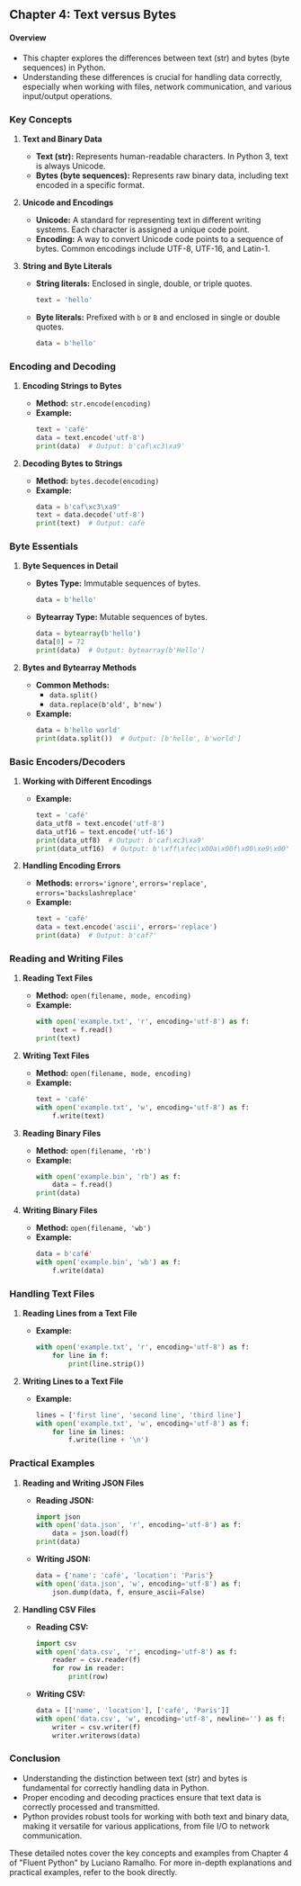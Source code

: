 ## Chapter 4: Text versus Bytes

#### Overview
- This chapter explores the differences between text (str) and bytes (byte sequences) in Python.
- Understanding these differences is crucial for handling data correctly, especially when working with files, network communication, and various input/output operations.

### Key Concepts

1. **Text and Binary Data**
   - **Text (str):** Represents human-readable characters. In Python 3, text is always Unicode.
   - **Bytes (byte sequences):** Represents raw binary data, including text encoded in a specific format.

2. **Unicode and Encodings**
   - **Unicode:** A standard for representing text in different writing systems. Each character is assigned a unique code point.
   - **Encoding:** A way to convert Unicode code points to a sequence of bytes. Common encodings include UTF-8, UTF-16, and Latin-1.

3. **String and Byte Literals**
   - **String literals:** Enclosed in single, double, or triple quotes.
     ```python
     text = 'hello'
     ```
   - **Byte literals:** Prefixed with `b` or `B` and enclosed in single or double quotes.
     ```python
     data = b'hello'
     ```

### Encoding and Decoding

1. **Encoding Strings to Bytes**
   - **Method:** `str.encode(encoding)`
   - **Example:**
     ```python
     text = 'café'
     data = text.encode('utf-8')
     print(data)  # Output: b'caf\xc3\xa9'
     ```

2. **Decoding Bytes to Strings**
   - **Method:** `bytes.decode(encoding)`
   - **Example:**
     ```python
     data = b'caf\xc3\xa9'
     text = data.decode('utf-8')
     print(text)  # Output: café
     ```

### Byte Essentials

1. **Byte Sequences in Detail**
   - **Bytes Type:** Immutable sequences of bytes.
     ```python
     data = b'hello'
     ```
   - **Bytearray Type:** Mutable sequences of bytes.
     ```python
     data = bytearray(b'hello')
     data[0] = 72
     print(data)  # Output: bytearray(b'Hello')
     ```

2. **Bytes and Bytearray Methods**
   - **Common Methods:**
     - `data.split()`
     - `data.replace(b'old', b'new')`
   - **Example:**
     ```python
     data = b'hello world'
     print(data.split())  # Output: [b'hello', b'world']
     ```

### Basic Encoders/Decoders

1. **Working with Different Encodings**
   - **Example:**
     ```python
     text = 'café'
     data_utf8 = text.encode('utf-8')
     data_utf16 = text.encode('utf-16')
     print(data_utf8)  # Output: b'caf\xc3\xa9'
     print(data_utf16)  # Output: b'\xff\xfec\x00a\x00f\x00\xe9\x00'
     ```

2. **Handling Encoding Errors**
   - **Methods:** `errors='ignore'`, `errors='replace'`, `errors='backslashreplace'`
   - **Example:**
     ```python
     text = 'café'
     data = text.encode('ascii', errors='replace')
     print(data)  # Output: b'caf?'
     ```

### Reading and Writing Files

1. **Reading Text Files**
   - **Method:** `open(filename, mode, encoding)`
   - **Example:**
     ```python
     with open('example.txt', 'r', encoding='utf-8') as f:
         text = f.read()
     print(text)
     ```

2. **Writing Text Files**
   - **Method:** `open(filename, mode, encoding)`
   - **Example:**
     ```python
     text = 'café'
     with open('example.txt', 'w', encoding='utf-8') as f:
         f.write(text)
     ```

3. **Reading Binary Files**
   - **Method:** `open(filename, 'rb')`
   - **Example:**
     ```python
     with open('example.bin', 'rb') as f:
         data = f.read()
     print(data)
     ```

4. **Writing Binary Files**
   - **Method:** `open(filename, 'wb')`
   - **Example:**
     ```python
     data = b'café'
     with open('example.bin', 'wb') as f:
         f.write(data)
     ```

### Handling Text Files

1. **Reading Lines from a Text File**
   - **Example:**
     ```python
     with open('example.txt', 'r', encoding='utf-8') as f:
         for line in f:
             print(line.strip())
     ```

2. **Writing Lines to a Text File**
   - **Example:**
     ```python
     lines = ['first line', 'second line', 'third line']
     with open('example.txt', 'w', encoding='utf-8') as f:
         for line in lines:
             f.write(line + '\n')
     ```

### Practical Examples

1. **Reading and Writing JSON Files**
   - **Reading JSON:**
     ```python
     import json
     with open('data.json', 'r', encoding='utf-8') as f:
         data = json.load(f)
     print(data)
     ```
   - **Writing JSON:**
     ```python
     data = {'name': 'café', 'location': 'Paris'}
     with open('data.json', 'w', encoding='utf-8') as f:
         json.dump(data, f, ensure_ascii=False)
     ```

2. **Handling CSV Files**
   - **Reading CSV:**
     ```python
     import csv
     with open('data.csv', 'r', encoding='utf-8') as f:
         reader = csv.reader(f)
         for row in reader:
             print(row)
     ```
   - **Writing CSV:**
     ```python
     data = [['name', 'location'], ['café', 'Paris']]
     with open('data.csv', 'w', encoding='utf-8', newline='') as f:
         writer = csv.writer(f)
         writer.writerows(data)
     ```

### Conclusion
- Understanding the distinction between text (str) and bytes is fundamental for correctly handling data in Python.
- Proper encoding and decoding practices ensure that text data is correctly processed and transmitted.
- Python provides robust tools for working with both text and binary data, making it versatile for various applications, from file I/O to network communication.

These detailed notes cover the key concepts and examples from Chapter 4 of "Fluent Python" by Luciano Ramalho. For more in-depth explanations and practical examples, refer to the book directly.
